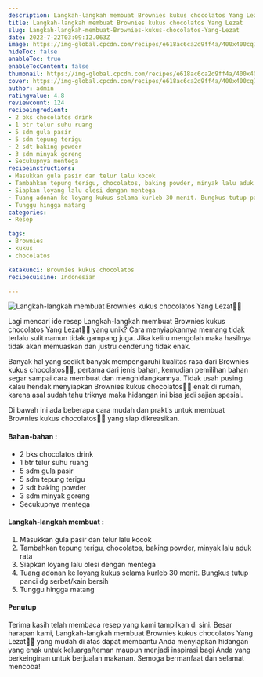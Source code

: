 ```yaml
---
description: Langkah-langkah membuat Brownies kukus chocolatos Yang Lezat"
title: Langkah-langkah membuat Brownies kukus chocolatos Yang Lezat
slug: Langkah-langkah-membuat-Brownies-kukus-chocolatos-Yang-Lezat
date: 2022-7-22T03:09:12.063Z
image: https://img-global.cpcdn.com/recipes/e618ac6ca2d9ff4a/400x400cq70/photo.jpg
hideToc: false
enableToc: true
enableTocContent: false
thumbnail: https://img-global.cpcdn.com/recipes/e618ac6ca2d9ff4a/400x400cq70/photo.jpg
cover: https://img-global.cpcdn.com/recipes/e618ac6ca2d9ff4a/400x400cq70/photo.jpg
author: admin
ratingvalue: 4.8
reviewcount: 124
recipeingredient:
- 2 bks chocolatos drink
- 1 btr telur suhu ruang
- 5 sdm gula pasir
- 5 sdm tepung terigu
- 2 sdt baking powder
- 3 sdm minyak goreng
- Secukupnya mentega
recipeinstructions:
- Masukkan gula pasir dan telur lalu kocok
- Tambahkan tepung terigu, chocolatos, baking powder, minyak lalu aduk rata
- Siapkan loyang lalu olesi dengan mentega
- Tuang adonan ke loyang kukus selama kurleb 30 menit. Bungkus tutup panci dg serbet/kain bersih
- Tunggu hingga matang
categories:
- Resep

tags:
- Brownies
- kukus
- chocolatos

katakunci: Brownies kukus chocolatos
recipecuisine: Indonesian

---
```


![Langkah-langkah membuat Brownies kukus chocolatos Yang Lezat👩‍🍳](https://img-global.cpcdn.com/recipes/e618ac6ca2d9ff4a/400x400cq70/photo.jpg)

Lagi mencari ide resep Langkah-langkah membuat Brownies kukus chocolatos Yang Lezat👩‍🍳 yang unik? Cara menyiapkannya memang tidak terlalu sulit namun tidak gampang juga. Jika keliru mengolah maka hasilnya tidak akan memuaskan dan justru cenderung tidak enak.

Banyak hal yang sedikit banyak mempengaruhi kualitas rasa dari Brownies kukus chocolatos👩‍🍳, pertama dari jenis bahan, kemudian pemilihan bahan segar sampai cara membuat dan menghidangkannya. Tidak usah pusing kalau hendak menyiapkan Brownies kukus chocolatos👩‍🍳 enak di rumah, karena asal sudah tahu triknya maka hidangan ini bisa jadi sajian spesial.

Di bawah ini ada beberapa cara mudah dan praktis untuk membuat Brownies kukus chocolatos👩‍🍳 yang siap dikreasikan.

<!--inarticleads1-->

#### Bahan-bahan :

- 2 bks chocolatos drink
- 1 btr telur suhu ruang
- 5 sdm gula pasir
- 5 sdm tepung terigu
- 2 sdt baking powder
- 3 sdm minyak goreng
- Secukupnya mentega

<!--inarticleads2-->

#### Langkah-langkah membuat :

1. Masukkan gula pasir dan telur lalu kocok
1. Tambahkan tepung terigu, chocolatos, baking powder, minyak lalu aduk rata
1. Siapkan loyang lalu olesi dengan mentega
1. Tuang adonan ke loyang kukus selama kurleb 30 menit. Bungkus tutup panci dg serbet/kain bersih
1. Tunggu hingga matang

#### Penutup

Terima kasih telah membaca resep yang kami tampilkan di sini. Besar harapan kami, Langkah-langkah membuat Brownies kukus chocolatos Yang Lezat👩‍🍳 yang mudah di atas dapat membantu Anda menyiapkan hidangan yang enak untuk keluarga/teman maupun menjadi inspirasi bagi Anda yang berkeinginan untuk berjualan makanan. Semoga bermanfaat dan selamat mencoba!